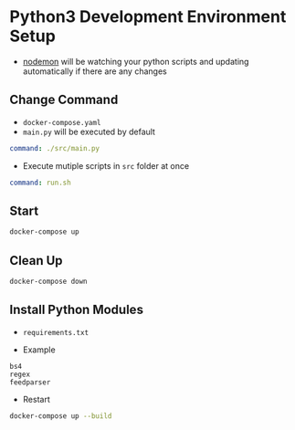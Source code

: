 # Python3 Development Environment Setup

-   [nodemon](https://www.npmjs.com/package/nodemon) will be watching your python scripts and updating automatically if there are any changes

## Change Command

-   `docker-compose.yaml`
-   `main.py` will be executed by default

```yaml
command: ./src/main.py
```

-   Execute mutiple scripts in `src` folder at once

```yaml
command: run.sh
```

## Start

```bash
docker-compose up
```

## Clean Up

```bash
docker-compose down
```

## Install Python Modules

-   `requirements.txt`

-   Example

```
bs4
regex
feedparser
```

-   Restart

```bash
docker-compose up --build
```
